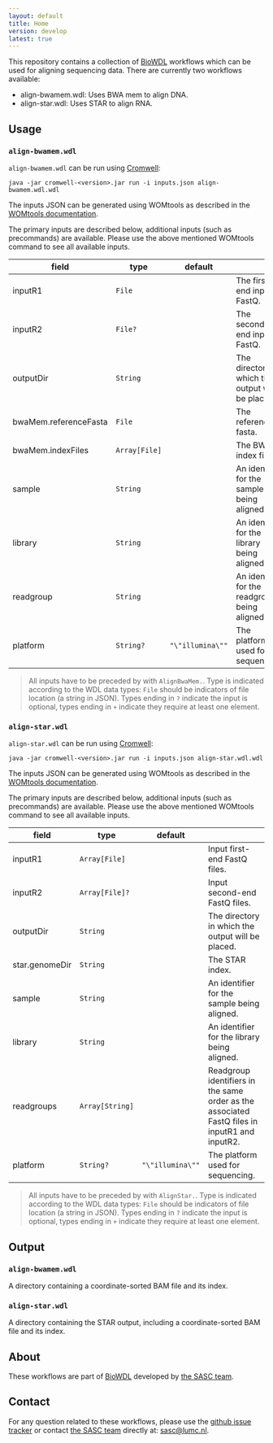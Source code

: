 ```yaml
---
layout: default
title: Home
version: develop
latest: true
---
```


This repository contains a collection of [BioWDL](https://github.com/biowdl)
workflows which can be used for aligning sequencing data. There are currently
two workflows available:
- align-bwamem.wdl: Uses BWA mem to align DNA.
- align-star.wdl: Uses STAR to align RNA.

## Usage

### `align-bwamem.wdl`
`align-bwamem.wdl` can be run using
[Cromwell](http://cromwell.readthedocs.io/en/stable/):
```
java -jar cromwell-<version>.jar run -i inputs.json align-bwamem.wdl.wdl
```

The inputs JSON can be generated using WOMtools as described in the [WOMtools
documentation](http://cromwell.readthedocs.io/en/stable/WOMtool/).

The primary inputs are described below, additional inputs (such as precommands)
are available. Please use the above mentioned WOMtools command to see all
available inputs.

| field | type | default | |
|-|-|-|-|
| inputR1 | `File` | | The first-end input FastQ. |
| inputR2 | `File?` | | The second-end input FastQ. |
| outputDir | `String` | | The directory in which the output will be placed. |
| bwaMem.referenceFasta | `File` | | The reference fasta. |
| bwaMem.indexFiles | `Array[File]` | | The BWA index files. |
| sample | `String` | | An identifier for the sample being aligned. |
| library | `String` | | An identifier for the library being aligned. |
| readgroup | `String` | | An identifier for the readgroup being aligned. |
| platform | `String?` | `"\"illumina\""` | The platform used for sequencing. |

>All inputs have to be preceded by with `AlignBwaMem.`.
Type is indicated according to the WDL data types: `File` should be indicators
of file location (a string in JSON). Types ending in `?` indicate the input is
optional, types ending in `+` indicate they require at least one element.

### `align-star.wdl`
`align-star.wdl` can be run using
[Cromwell](http://cromwell.readthedocs.io/en/stable/):
```
java -jar cromwell-<version>.jar run -i inputs.json align-star.wdl.wdl
```

The inputs JSON can be generated using WOMtools as described in the [WOMtools
documentation](http://cromwell.readthedocs.io/en/stable/WOMtool/).

The primary inputs are described below, additional inputs (such as precommands)
are available. Please use the above mentioned WOMtools command to see all
available inputs.

| field | type | default | |
|-|-|-|-|
| inputR1 | `Array[File]` | |  Input first-end FastQ files. |
| inputR2 | `Array[File]?` | | Input second-end FastQ files. |
| outputDir | `String` | | The directory in which the output will be placed. |
| star.genomeDir | `String` | | The STAR index. |
| sample | `String` | | An identifier for the sample being aligned. |
| library | `String` | | An identifier for the library being aligned. |
| readgroups |`Array[String]` | | Readgroup identifiers in the same order as the associated FastQ files in inputR1 and inputR2. |
| platform | `String?` | `"\"illumina\""` | The platform used for sequencing. |

>All inputs have to be preceded by with `AlignStar.`.
Type is indicated according to the WDL data types: `File` should be indicators
of file location (a string in JSON). Types ending in `?` indicate the input is
optional, types ending in `+` indicate they require at least one element.

## Output
### `align-bwamem.wdl`
A directory containing a coordinate-sorted BAM file and its index.

### `align-star.wdl`
A directory containing the STAR output, including a coordinate-sorted BAM file
and its index.

## About
These workflows are part of [BioWDL](https://biowdl.github.io/)
developed by [the SASC team](http://sasc.lumc.nl/).

## Contact
<p>
  <!-- Obscure e-mail address for spammers -->
For any question related to these workflows, please use the
<a href='https://github.com/biowdl/aligning/issues'>github issue tracker</a>
or contact
 <a href='http://sasc.lumc.nl/'>the SASC team</a> directly at: <a href='&#109;&#97;&#105;&#108;&#116;&#111;&#58;&#115;&#97;&#115;&#99;&#64;&#108;&#117;&#109;&#99;&#46;&#110;&#108;'>
&#115;&#97;&#115;&#99;&#64;&#108;&#117;&#109;&#99;&#46;&#110;&#108;</a>.
</p>
